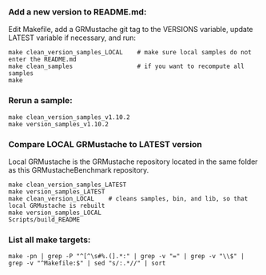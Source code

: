 ### Add a new version to README.md:

Edit Makefile, add a GRMustache git tag to the VERSIONS variable, update LATEST variable if necessary, and run:

    make clean_version_samples_LOCAL    # make sure local samples do not enter the README.md
    make clean_samples                  # if you want to recompute all samples
    make

### Rerun a sample:

    make clean_version_samples_v1.10.2
    make version_samples_v1.10.2

### Compare LOCAL GRMustache to LATEST version

Local GRMustache is the GRMustache repository located in the same folder as this GRMustacheBenchmark repository.

    make clean_version_samples_LATEST
    make version_samples_LATEST
    make clean_version_LOCAL    # cleans samples, bin, and lib, so that local GRMustache is rebuilt
    make version_samples_LOCAL
    Scripts/build_README

### List all make targets:

    make -pn | grep -P "^[^\s#%.(].*:" | grep -v "=" | grep -v "\\$" | grep -v "^Makefile:$" | sed "s/:.*//" | sort

